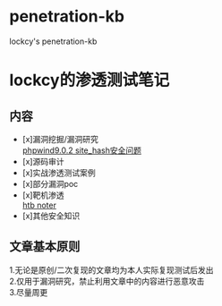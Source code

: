 # penetration-kb
lockcy's penetration-kb

# lockcy的渗透测试笔记

## 内容
- [x]漏洞挖掘/漏洞研究  
[phpwind9.0.2 site_hash安全问题](https://github.com/lockcy/penetration-kb/blob/master/phpwind9-0-2-site-hash%E5%AE%89%E5%85%A8%E9%97%AE%E9%A2%98.md)  
- [x]源码审计  
- [x]实战渗透测试案例  
- [x]部分漏洞poc  
- [x]靶机渗透  
[htb noter](https://github.com/lockcy/penetration-kb/blob/master/htb-noter.md)  
- [x]其他安全知识  

## 文章基本原则
1.无论是原创/二次复现的文章均为本人实际复现测试后发出  
2.仅用于漏洞研究，禁止利用文章中的内容进行恶意攻击  
3.尽量周更  
